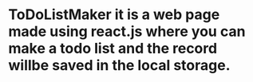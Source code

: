 # ToDoListMaker it is a web page made using react.js where you can make a todo list and the record willbe saved in the local storage.
